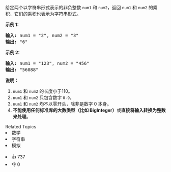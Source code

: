 <p>给定两个以字符串形式表示的非负整数&nbsp;<code>num1</code>&nbsp;和&nbsp;<code>num2</code>，返回&nbsp;<code>num1</code>&nbsp;和&nbsp;<code>num2</code>&nbsp;的乘积，它们的乘积也表示为字符串形式。</p>

<p><strong>示例 1:</strong></p>

<pre><strong>输入:</strong> num1 = &quot;2&quot;, num2 = &quot;3&quot;
<strong>输出:</strong> &quot;6&quot;</pre>

<p><strong>示例&nbsp;2:</strong></p>

<pre><strong>输入:</strong> num1 = &quot;123&quot;, num2 = &quot;456&quot;
<strong>输出:</strong> &quot;56088&quot;</pre>

<p><strong>说明：</strong></p>

<ol>
	<li><code>num1</code>&nbsp;和&nbsp;<code>num2</code>&nbsp;的长度小于110。</li>
	<li><code>num1</code> 和&nbsp;<code>num2</code> 只包含数字&nbsp;<code>0-9</code>。</li>
	<li><code>num1</code> 和&nbsp;<code>num2</code>&nbsp;均不以零开头，除非是数字 0 本身。</li>
	<li><strong>不能使用任何标准库的大数类型（比如 BigInteger）</strong>或<strong>直接将输入转换为整数来处理</strong>。</li>
</ol>
<div><div>Related Topics</div><div><li>数学</li><li>字符串</li><li>模拟</li></div></div><br><div><li>👍 737</li><li>👎 0</li></div>